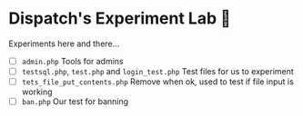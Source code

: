 # Dispatch's Experiment Lab 🧪

Experiments here and there...

- [ ] `admin.php` Tools for admins
- [ ] `testsql.php`, `test.php` and `login_test.php` Test files for us to experiment
- [ ] `tets_file_put_contents.php` Remove when ok, used to test if file input is working
- [ ] `ban.php` Our test for banning 